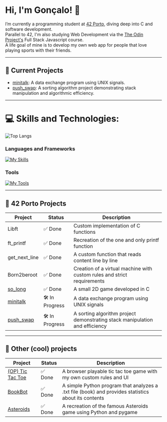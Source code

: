 #  Hi, I'm Gonçalo! 👋

I’m currently a programming student at [42 Porto](https://www.42porto.com/), diving deep into C and software development.<br>
Parallel to 42, I'm also studying Web Development via the [The Odin Project's](https://www.theodinproject.com/) Full Stack Javascript course.<br>
A life goal of mine is to develop my own web app for people that love playing sports with their friends.

---

## 🚀 Current Projects

- [minitalk](https://github.com/goncalofgalmeida/minitalk): A data exchange program using UNIX signals.
- [push_swap](https://github.com/goncalofgalmeida/push-swap): A sorting algorithm project demonstrating stack manipulation and algorithmic efficiency.

---

# 💻 Skills and Technologies:

![Top Langs](https://github-readme-stats.vercel.app/api/top-langs/?username=goncalofgalmeida&layout=compact)
### Languages and Frameworks
[![My Skills](https://skillicons.dev/icons?i=express,nodejs,js,html,css,python,c)](https://skillicons.dev)
### Tools
[![My Tools](https://skillicons.dev/icons?i=mongodb,git,aws,heroku,supabase,cloudflare,vscode,notion)](https://skillicons.dev)

---

## 🏫 42 Porto Projects
| Project       | Status    | Description                          |
|---------------|-----------|--------------------------------------|
| Libft         | ✅ Done   | Custom implementation of C functions |
| ft_printf     | ✅ Done   | Recreation of the one and only printf function |
| get_next_line | ✅ Done   | A custom function that reads content line by line |
| Born2beroot   | ✅ Done   | Creation of a virtual machine with custom rules and strict requirements |
| [so_long](https://github.com/goncalofgalmeida/so_long) | ✅ Done | A small 2D game developed in C |
| [minitalk](https://github.com/goncalofgalmeida/minitalk)   | 🛠️ In Progress | A data exchange program using UNIX signals |
| [push_swap](https://github.com/goncalofgalmeida/push_swap) | 🛠️ In Progress | A sorting algorithm project demonstrating stack manipulation and efficiency |

---

## 🏫 Other (cool) projects
| Project       | Status    | Description                          |
|---------------|-----------|--------------------------------------|
| [(OP) Tic Tac Toe](https://github.com/goncalofgalmeida/tic-tac-toe) | ✅ Done | A browser playable tic tac toe game with my own custom rules and UI |
| [BookBot](https://github.com/goncalofgalmeida/bookbot) | ✅ Done | A simple Python program that analyzes a .txt file (book) and provides statistics about its contents |
| [Asteroids](https://github.com/goncalofgalmeida/asteroids-game) | ✅ Done | A recreation of the famous Asteroids game using Python and pygame |

[//]: # (| [PLACEHOLDER] | ⏳ Next Up | [PLACEHOLDER] |)
